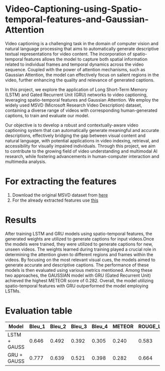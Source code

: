 # Video-Captioning-using-Spatio-temporal-features-and-Gaussian-Attention

Video captioning is a challenging task in the domain of computer vision and natural language processing that aims to automatically generate descriptive textual representations for video content. The incorporation of spatio-temporal features allows the model to capture both spatial information related to individual frames and temporal dynamics across the video sequence. Coupled with the power of attention mechanisms, such as Gaussian Attention, the model can effectively focus on salient regions in the video, further enhancing the quality and relevance of generated captions.

In this project, we explore the application of Long Short-Term Memory (LSTM) and Gated Recurrent Unit (GRU) networks to video captioning, leveraging spatio-temporal features and Gaussian Attention. We employ the widely used MSVD (Microsoft Research Video Description) dataset, containing a diverse range of videos with corresponding human-generated captions, to train and evaluate our model.

Our objective is to develop a robust and contextually-aware video captioning system that can automatically generate meaningful and accurate descriptions, effectively bridging the gap between visual content and natural language, with potential applications in video indexing, retrieval, and accessibility for visually impaired individuals. Through this project, we aim to contribute to the growing field of video understanding and multimodal AI research, while fostering advancements in human-computer interaction and multimedia analysis.

# For extracting the features
1) Download the original MSVD dataset from [here](https://www.cs.utexas.edu/users/ml/clamp/videoDescription/)
2) For the already extracted features use [this](https://drive.google.com/drive/folders/1qhRJg4d-5bRVM-F_fkoZBmHjSY1fjEBe?usp=sharing)

# Results
After training LSTM and GRU models using spatio-temporal features, the generated weights are utilized to generate captions for input videos.Once the models were trained, they were utilized to generate captions for new, unseen videos. The weights learned during training played a crucial role in determining the attention given to different regions and frames within the videos. By focusing on the most relevant visual cues, the models aimed to generate accurate and descriptive captions. The performance of these models is then evaluated using various metrics mentioned. Among these two approaches, the GAUSSIAN model with GRU (Gated Recurrent Unit) achieved the highest METEOR score of 0.282. Overall, the model utilizing spatio-temporal features with GRU outperformed the model employing LSTMs.

# Evaluation table

| Model         | Bleu_1  | Bleu_2  | Bleu_3  | Bleu_4  | METEOR  | ROUGE_L  | CIDEr  |
|---------------|---------|---------|---------|---------|---------|----------|--------|
| LSTM + GAUSS  | 0.646   | 0.492   | 0.392   | 0.305   | 0.240   | 0.583    | 0.339  |
| GRU + GAUSS   | 0.777   | 0.639   | 0.521   | 0.398   | 0.282   | 0.664    | 0.624  |



